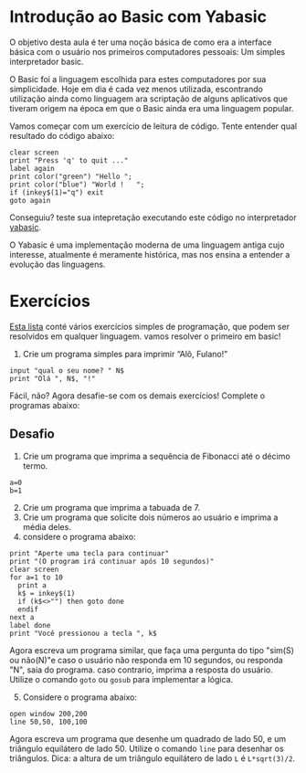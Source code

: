 # Introdução ao Basic com Yabasic

O objetivo desta aula é ter uma noção básica de como era a interface básica com o usuário nos primeiros computadores pessoais: Um simples interpretador basic.

O Basic foi a linguagem escolhida para estes computadores por sua simplicidade. Hoje em dia é cada vez menos utilizada, escontrando utilização ainda como linguagem ara scriptação de alguns aplicativos que tiveram origem na época em que o Basic ainda era uma linguagem popular.

Vamos começar com um exercício de leitura de código. Tente entender qual resultado do código abaixo:

```basic
clear screen
print "Press 'q' to quit ..."
label again
print color("green") "Hello ";
print color("blue") "World !   ";
if (inkey$(1)="q") exit
goto again
```

Conseguiu? teste sua intepretação executando este código no interpretador [yabasic](https://2484.de/yabasic/).

O Yabasic é uma implementação moderna de uma linguagem antiga cujo interesse, atualmente é meramente histórica, mas nos ensina a entender a evolução das linguagens.
# Exercícios
[Esta lista](/conteúdo/Introdução%20à%20programação%20em%20Python/lista1.md) conté vários exercícios simples de programação, que podem ser resolvidos em qualquer linguagem. vamos resolver o primeiro em basic!

1. Crie um programa simples para imprimir “Alô, Fulano!”
```basic
input "qual o seu nome? " N$
print "Olá ", N$, "!"
```

Fácil, não? Agora desafie-se com os demais exercícios! Complete o programas abaixo:
## Desafio
1. Crie um programa que imprima a sequência de Fibonacci até o décimo termo. 


```basic
a=0
b=1
```
2. Crie um programa que imprima a tabuada de 7.
3. Crie um programa que solicite dois números ao usuário e imprima a média deles.
4. considere o programa abaixo:
```basic
print "Aperte uma tecla para continuar"
print "(O program irá continuar após 10 segundos)"
clear screen
for a=1 to 10
  print a
  k$ = inkey$(1)
  if (k$<>"") then goto done
  endif
next a
label done
print "Você pressionou a tecla ", k$
``` 
Agora escreva um programa similar, que faça uma pergunta do tipo "sim(S) ou não(N)"e caso o usuário não responda em 10 segundos, ou responda "N", saia do programa. caso contrario, imprima a resposta do usuário. Utilize o comando `goto` ou `gosub` para implementar a lógica.

5. Considere o programa abaixo:
```basic
open window 200,200
line 50,50, 100,100
```
Agora escreva um programa que desenhe um quadrado de lado 50, e um triângulo equilátero de lado 50. Utilize o comando `line` para desenhar os triângulos. Dica: a altura de um triângulo equilátero de lado `L` é `L*sqrt(3)/2`.


